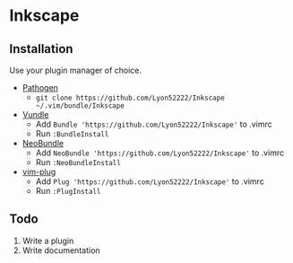 # Inkscape

## Installation

Use your plugin manager of choice.

- [Pathogen](https://github.com/tpope/vim-pathogen)
  - `git clone https://github.com/Lyon52222/Inkscape ~/.vim/bundle/Inkscape`
- [Vundle](https://github.com/gmarik/vundle)
  - Add `Bundle 'https://github.com/Lyon52222/Inkscape'` to .vimrc
  - Run `:BundleInstall`
- [NeoBundle](https://github.com/Shougo/neobundle.vim)
  - Add `NeoBundle 'https://github.com/Lyon52222/Inkscape'` to .vimrc
  - Run `:NeoBundleInstall`
- [vim-plug](https://github.com/junegunn/vim-plug)
  - Add `Plug 'https://github.com/Lyon52222/Inkscape'` to .vimrc
  - Run `:PlugInstall`

## Todo

1. Write a plugin
2. Write documentation
